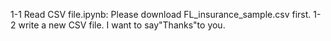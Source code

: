 1-1 Read CSV file.ipynb: Please download FL_insurance_sample.csv first.
1-2 write a new CSV file.
I want to say"Thanks"to you. 
